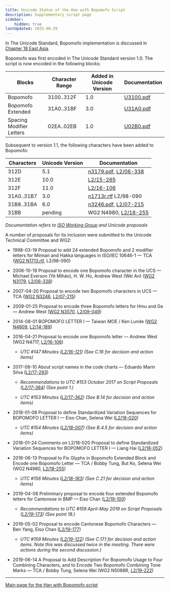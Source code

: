 ```yaml
---
title: Unicode Status of the Han with Bopomofo Script
description: Supplementary script page
sidebar:
    hidden: true
lastUpdated: 2025-08-29
---
```


In The Unicode Standard, Bopomofo implementation is discussed in [Chapter 18 East Asia](http://www.unicode.org/versions/latest/ch18.pdf).

[comment]: # (end of intro)

[comment]: # (start of blocks)

Bopomofo was first encoded in The Unicode Standard version 1.0. The script is now encoded in the following blocks:

| Blocks | Character Range | Added in Unicode Version | Documentation |
| ------ | --------------- | ------------------------ | ------------- |
| Bopomofo  |  3100..312F  |  1.0  |  [U3100.pdf](http://www.unicode.org/charts/PDF/U3100.pdf)  |
| Bopomofo Extended  |  31A0..31BF  |  3.0  |  [U31A0.pdf](http://www.unicode.org/charts/PDF/U31A0.pdf)  |
| Spacing Modifier Letters | 02EA..02EB | 1.0 | [U02B0.pdf](http://www.unicode.org/charts/PDF/U02B0.pdf) |

[comment]: # (end of blocks)

[comment]: # (start of chars)

Subsequent to version 1.1, the following characters have been added to Bopomofo:

| Characters | Unicode Version | Documentation |
| ---------- | --------------- | ------------- |
| 312D  |  5.1  |  [n3179.pdf](https://www.unicode.org/wg2/docs/n3179.pdf), [L2/06-338](http://www.unicode.org/cgi-bin/GetMatchingDocs.pl?L2/06-338)  |
| 312E  |  10.0  |  [L2/15-265](http://www.unicode.org/L2/L2015/15265-n4701-wg2-rec.pdf)  |
| 312F  |  11.0  |  [L2/16-106](http://www.unicode.org/cgi-bin/GetMatchingDocs.pl?L2/16-106)  |
| 31A0..31B7  |  3.0  |  [n1713r.rtf](https://www.unicode.org/wg2/docs/n1713r.rtf) L2/98-090  |
| 31B8..31BA  |  6.0  |  [n3246.pdf](https://www.unicode.org/wg2/docs/n3246.pdf), [L2/07-215](http://www.unicode.org/cgi-bin/GetMatchingDocs.pl?L2/07-215)  |
| 31BB  |  pending  |  WG2 N4980, [L2/18-255](http://www.unicode.org/cgi-bin/GetMatchingDocs.pl?L2/18-255)  |

_Documentation refers to [ISO Working Group](https://www.unicode.org/wg2/) and Unicode proposals_

[comment]: # (end of chars)

[comment]: # (start of rest)

A number of proposals for its inclusion were submitted to the Unicode Technical Committee and WG2:

- 1998-03-19 Proposal to add 24 extended Bopomofo and 2 modifier letters for Minnan and Hakka languages in ISO/IEC 10646-1 — TCA ([WG2 N1713.rtf](https://www.unicode.org/wg2/docs/n1713r.rtf), L2/98-090)

- 2006-10-19 Proposal to encode one Bopomofo character in the UCS — Michael Everson (Yè Mìháo), H. W. Ho, Andrew West (Wèi An) ([WG2 N3179](https://www.unicode.org/wg2/docs/n3179.pdf), [L2/06-338](http://www.unicode.org/cgi-bin/GetMatchingDocs.pl?L2/06-338))     

- 2007-04-20 Proposal to encode two Bopomofo characters in UCS — TCA ([WG2 N3246](https://www.unicode.org/wg2/docs/n3246.pdf), [L2/07-215](http://www.unicode.org/cgi-bin/GetMatchingDocs.pl?L2/07-215))

- 2009-01-25 Proposal to encode three Bopomofo letters for Hmu and Ge — Andrew West ([WG2 N3570](https://www.unicode.org/wg2/docs/n3570.pdf), [L2/09-049](http://www.unicode.org/cgi-bin/GetMatchingDocs.pl?L2/09-049))

- 2014-08-01 BOPOMOFO LETTER I — Taiwan MOE / Ken Lunde ([WG2 N4609](https://www.unicode.org/wg2/docs/n4609.pdf), [L2/14-189](http://www.unicode.org/cgi-bin/GetMatchingDocs.pl?L2/14-189))

- 2016-04-21 Proposal to encode one Bopomofo letter — Andrew West (WG2 N4717, [L2/16-106](http://www.unicode.org/cgi-bin/GetMatchingDocs.pl?L2/16-106))

  - _UTC #147 Minutes ([L2/16-121](http://www.unicode.org/cgi-bin/GetMatchingDocs.pl?L2/16-121)) (See C.16 for decision and action items)_

- 2017-08-10 About script names in the code charts — Eduardo Marin Silva ([L2/17-293](http://www.unicode.org/cgi-bin/GetMatchingDocs.pl?L2/17-293))

  - _Recommendations to UTC #153 October 2017 on Script Proposals ([L2/17-384](http://www.unicode.org/L2/L2017/17384-script-ad-hoc-recs.pdf)) (See point 1.)_

  - _UTC #153 Minutes ([L2/17-362](http://www.unicode.org/L2/L2017/17362.htm)) (See B.14 for decision and action items)_

- 2018-01-08 Proposal to define Standardized Variation Sequences for BOPOMOFO LETTER I — Eiso Chan, Selena Wei ([L2/18-020](http://www.unicode.org/cgi-bin/GetMatchingDocs.pl?L2/18-020))

  - _UTC #154 Minutes ([L2/18-007](https://www.unicode.org/L2/L2018/18007.htm)) (See B.4.5 for decision and action items)_

- 2018-01-24 Comments on L2/18-020 Proposal to define Standardized Variation Sequences for BOPOMOFO LETTER I — Liang Hai ([L2/18-052](http://www.unicode.org/cgi-bin/GetMatchingDocs.pl?L2/18-052))

- 2018-06-13 Proposal to Fix Glyphs in Bopomofo Extended Block and Encode one Bopomofo Letter — TCA / Bobby Tung, But Ko, Selena Wei (WG2 N4980, [L2/18-255](http://www.unicode.org/cgi-bin/GetMatchingDocs.pl?L2/18-255))

  - _UTC #156 Minutes ([L2/18-183](http://www.unicode.org/L2/L2018/18183.htm)) (See C.21 for decision and action items)_

- 2019-04-08 Preliminary proposal to encode four extended Bopomofo letters for Cantonese in BMP — Eiso Chan ([L2/19-100](http://www.unicode.org/cgi-bin/GetMatchingDocs.pl?L2/19-100))

  - _Recommendations to UTC #159 April-May 2019 on Script Proposals ([L2/19-173](http://www.unicode.org/L2/L2019/19173-script-adhoc-recs.pdf)) (See point 18.)_

- 2019-05-02 Proposal to encode Cantonese Bopomofo Characters — Ben Yang, Eiso Chan ([L2/19-177](http://www.unicode.org/cgi-bin/GetMatchingDocs.pl?L2/19-177))

  - _UTC #159 Minutes ([L2/19-122](http://www.unicode.org/L2/L2019/19122.htm)) (See C.17.1 for decision and action items. Note this was discussed twice in the meeting. There were actions during the second discussion.)_

- 2019-06-14 A Proposal to Add Description For Bopomofo Usage to Four Combining Characters, and to Encode Two Bopomofo Combining Tone Marks — TCA / Bobby Tung, Selena Wei (WG2 N5088R, [L2/19-222](http://www.unicode.org/cgi-bin/GetMatchingDocs.pl?L2/19-222))



<hr/>

[Main page for the Han with Bopomofo script](/scrlang/scripts/hanb)

